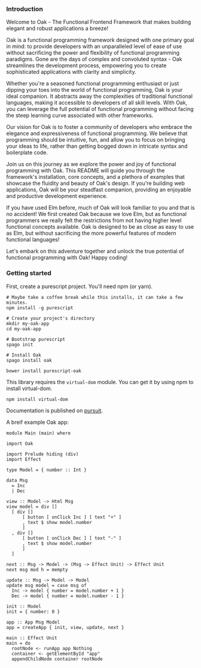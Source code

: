 ### Introduction

Welcome to Oak - The Functional Frontend Framework that makes building elegant
and robust applications a breeze!

Oak is a functional programming framework designed with one primary goal in
mind: to provide developers with an unparalleled level of ease of use without
sacrificing the power and flexibility of functional programming paradigms. Gone
are the days of complex and convoluted syntax - Oak streamlines the development
process, empowering you to create sophisticated applications with clarity and
simplicity.

Whether you're a seasoned functional programming enthusiast or just dipping your
toes into the world of functional programming, Oak is your ideal companion. It
abstracts away the complexities of traditional functional languages, making it
accessible to developers of all skill levels. With Oak, you can leverage the
full potential of functional programming without facing the steep learning curve
associated with other frameworks.

Our vision for Oak is to foster a community of developers who embrace the
elegance and expressiveness of functional programming. We believe that
programming should be intuitive, fun, and allow you to focus on bringing your
ideas to life, rather than getting bogged down in intricate syntax and
boilerplate code.

Join us on this journey as we explore the power and joy of functional
programming with Oak. This README will guide you through the framework's
installation, core concepts, and a plethora of examples that showcase the
fluidity and beauty of Oak's design. If you're building web applications, Oak
will be your steadfast companion, providing an enjoyable and productive
development experience. 

If you have used Elm before, much of Oak will look familiar to you and that is
no accident! We first created Oak because we love Elm, but as functional
programmers we really felt the restrictions from not having higher level
functional concepts available. Oak is designed to be as close as easy to use as
Elm, but without sacrificing the more powerful features of modern functional
languages!

Let's embark on this adventure together and unlock the true potential of functional programming with Oak! Happy coding!

### Getting started

First, create a purescript project. You'll need npm (or yarn).
```
# Maybe take a coffee break while this installs, it can take a few minutes.
npm install -g purescript

# Create your project's directory
mkdir my-oak-app
cd my-oak-app

# Bootstrap purescript
spago init

# Install Oak
spago install oak
```




```
bower install purescript-oak
```

This library requires the `virtual-dom` module. You can get it by using npm to install virtual-dom.

```
npm install virtual-dom
```

Documentation is published on [pursuit](https://pursuit.purescript.org/packages/purescript-oak/).

A breif example Oak app:

```
module Main (main) where

import Oak

import Prelude hiding (div)
import Effect

type Model = { number :: Int }

data Msg
  = Inc
  | Dec

view :: Model -> Html Msg
view model = div []
  [ div []
      [ button [ onClick Inc ] [ text "+" ]
      , text $ show model.number
      ]
  , div []
      [ button [ onClick Dec ] [ text "-" ]
      , text $ show model.number
      ]
  ]

next :: Msg -> Model -> (Msg -> Effect Unit) -> Effect Unit
next msg mod h = mempty

update :: Msg -> Model -> Model
update msg model = case msg of
  Inc -> model { number = model.number + 1 }
  Dec -> model { number = model.number - 1 }

init :: Model
init = { number: 0 }

app :: App Msg Model
app = createApp { init, view, update, next }

main :: Effect Unit
main = do
  rootNode <- runApp app Nothing
  container <- getElementById "app"
  appendChildNode container rootNode
```
